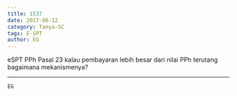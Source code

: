 ```yaml
---
title: 1537
date: 2017-06-12
category: Tanya-SC
tags: E-SPT
author: EG
---
```


eSPT PPh Pasal 23 kalau pembayaran lebih besar dari nilai PPh terutang bagaimana mekanismenya?

---



`EG`

